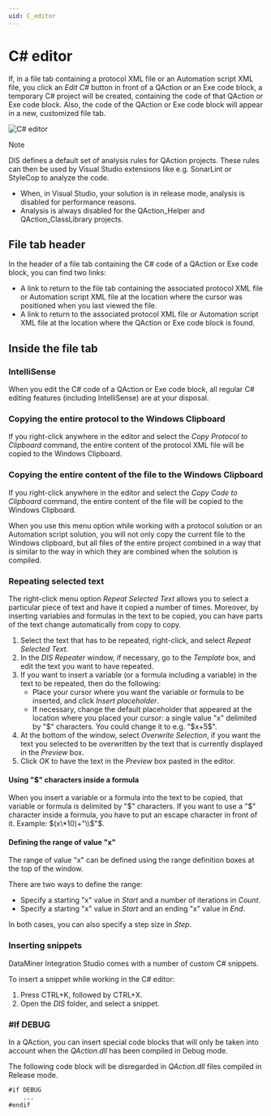 ```yaml
---
uid: C_editor
---
```


# C# editor

If, in a file tab containing a protocol XML file or an Automation script XML file, you click an *Edit C#* button in front of a QAction or an Exe code block, a temporary C# project will be created, containing the code of that QAction or Exe code block. Also, the code of the QAction or Exe code block will appear in a new, customized file tab.

![C# editor](~/develop/images/DIS_CSharpEditor.png)

> [!NOTE]
> DIS defines a default set of analysis rules for QAction projects. These rules can then be used by Visual Studio extensions like e.g. SonarLint or StyleCop to analyze the code.
>
> - When, in Visual Studio, your solution is in release mode, analysis is disabled for performance reasons.
> - Analysis is always disabled for the QAction_Helper and QAction_ClassLibrary projects.

## File tab header

In the header of a file tab containing the C# code of a QAction or Exe code block, you can find two links:

- A link to return to the file tab containing the associated protocol XML file or Automation script XML file at the location where the cursor was positioned when you last viewed the file.
- A link to return to the associated protocol XML file or Automation script XML file at the location where the QAction or Exe code block is found.

## Inside the file tab

### IntelliSense

When you edit the C# code of a QAction or Exe code block, all regular C# editing features (including IntelliSense) are at your disposal.

### Copying the entire protocol to the Windows Clipboard

If you right-click anywhere in the editor and select the *Copy Protocol to Clipboard* command, the entire content of the protocol XML file will be copied to the Windows Clipboard.

### Copying the entire content of the file to the Windows Clipboard

If you right-click anywhere in the editor and select the *Copy Code to Clipboard* command, the entire content of the file will be copied to the Windows Clipboard.

When you use this menu option while working with a protocol solution or an Automation script solution, you will not only copy the current file to the Windows clipboard, but all files of the entire project combined in a way that is similar to the way in which they are combined when the solution is compiled.

### Repeating selected text

The right-click menu option *Repeat Selected Text* allows you to select a particular piece of text and have it copied a number of times. Moreover, by inserting variables and formulas in the text to be copied, you can have parts of the text change automatically from copy to copy.

1. Select the text that has to be repeated, right-click, and select *Repeat Selected Text.*
1. In the *DIS Repeater* window, if necessary, go to the *Template* box, and edit the text you want to have repeated.
1. If you want to insert a variable (or a formula including a variable) in the text to be repeated, then do the following:
    - Place your cursor where you want the variable or formula to be inserted, and click *Insert placeholder*.
    - If necessary, change the default placeholder that appeared at the location where you placed your cursor: a single value "x" delimited by "$" characters. You could change it to e.g. "$x+5$".
1. At the bottom of the window, select *Overwrite Selection*, if you want the text you selected to be overwritten by the text that is currently displayed in the *Preview* box.
1. Click *OK* to have the text in the *Preview* box pasted in the editor.

#### Using "$" characters inside a formula

When you insert a variable or a formula into the text to be copied, that variable or formula is delimited by "$" characters. If you want to use a "$" character inside a formula, you have to put an escape character in front of it. Example: $(x\*10)+"\\$"$.

#### Defining the range of value "x"

The range of value "x" can be defined using the range definition boxes at the top of the window.

There are two ways to define the range:

- Specify a starting "x" value in *Start* and a number of iterations in *Count*.
- Specify a starting "x" value in *Start* and an ending "x" value in *End*.

In both cases, you can also specify a step size in *Step*.

### Inserting snippets

DataMiner Integration Studio comes with a number of custom C# snippets.

To insert a snippet while working in the C# editor:

1. Press CTRL+K, followed by CTRL+X.
1. Open the *DIS* folder, and select a snippet.

### #If DEBUG

In a QAction, you can insert special code blocks that will only be taken into account when the *QAction.dll* has been compiled in Debug mode.

The following code block will be disregarded in *QAction.dll* files compiled in Release mode.

```txt
#if DEBUG
    ...
#endif
```
